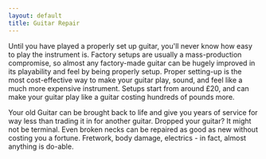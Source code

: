 ```yaml
---
layout: default
title: Guitar Repair
---
```


Until you have played a properly set up guitar, you'll never know how easy to play the instrument is. Factory setups are usually a mass-production compromise, so almost any factory-made guitar can be hugely improved in its playability and feel by being properly setup. Proper setting-up is the most cost-effective way to make your guitar play, sound, and feel like a much more expensive instrument. Setups start from around £20, and can make your guitar play like a guitar costing hundreds of pounds more.

Your old Guitar can be brought back to life and give you years of service for way less than trading it in for another guitar. Dropped your guitar? It might not be terminal. Even broken necks can be repaired as good as new without costing you a fortune. Fretwork, body damage, electrics - in fact, almost anything is do-able.
